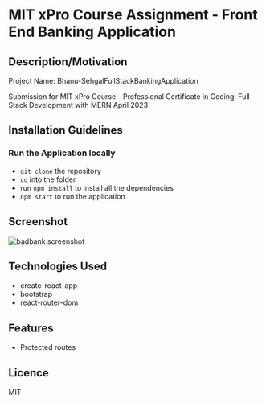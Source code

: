 # MIT xPro Course Assignment - Front End Banking Application

## Description/Motivation
Project Name: Bhanu-SehgalFullStackBankingApplication

Submission for MIT xPro Course - Professional Certificate in Coding: Full Stack Development with MERN April 2023

## Installation Guidelines

### Run the Application locally

- `git clone` the repository
- `cd` into the folder
- run `npm install` to install all the dependencies
- `npm start` to run the application

## Screenshot

![badbank screenshot](https://github.com/danielmarkow/banking-application/blob/main/bad-bank.png?raw=true)

## Technologies Used

- create-react-app
- bootstrap
- react-router-dom

## Features

- Protected routes

## Licence

MIT
